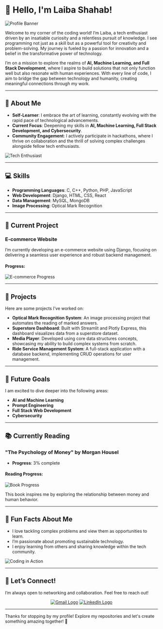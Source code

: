 # 👋 Hello, I'm Laiba Shahab!

![Profile Banner](https://example.com/your-banner-image.jpg) 

Welcome to my corner of the coding world! I’m Laiba, a tech enthusiast driven by an insatiable curiosity and a relentless pursuit of knowledge. I see programming not just as a skill but as a powerful tool for creativity and problem-solving. My journey is fueled by a passion for innovation and a belief in the transformative power of technology.

I’m on a mission to explore the realms of **AI, Machine Learning, and Full Stack Development**, where I aspire to build solutions that not only function well but also resonate with human experiences. With every line of code, I aim to bridge the gap between technology and humanity, creating meaningful connections through my work.

---

## 🌟 About Me

- **Self-Learner**: I embrace the art of learning, constantly evolving with the rapid pace of technological advancements.
- **Current Focus**: Deepening my skills in **AI, Machine Learning, Full Stack Development, and Cybersecurity**.
- **Community Engagement**: I actively participate in hackathons, where I thrive on collaboration and the thrill of solving complex challenges alongside fellow tech enthusiasts.

![Tech Enthusiast](https://example.com/tech-image.jpg) 

---

## 💻 Skills

- **Programming Languages**: C, C++, Python, PHP, JavaScript
- **Web Development**: Django, HTML, CSS, React
- **Data Management**: MySQL, MongoDB
- **Image Processing**: Optical Mark Recognition

---

## 🚀 Current Project

### E-commerce Website
I’m currently developing an e-commerce website using Django, focusing on delivering a seamless user experience and robust backend management.

#### Progress:
![E-commerce Progress](https://img.shields.io/badge/Progress-50%25-brightgreen) 

---

## 🔧 Projects

Here are some projects I’ve worked on:

- **Optical Mark Recognition System**: An image processing project that automates the reading of marked answers.
- **Superstore Dashboard**: Built with Streamlit and Plotly Express, this dashboard visualizes data from a superstore dataset.
- **Media Player**: Developed using core data structures concepts, showcasing my ability to build complex systems from scratch.
- **Ride Service Management System**: A full-stack application with a database backend, implementing CRUD operations for user management.

---

## 🎯 Future Goals

I am excited to dive deeper into the following areas:
- **AI and Machine Learning**
- **Prompt Engineering**
- **Full Stack Web Development**
- **Cybersecurity**

---

## 📚 Currently Reading

### "The Psychology of Money" by Morgan Housel
- **Progress**: 3% complete

#### Reading Progress:
![Book Progress](https://img.shields.io/badge/Progress-3%25-yellow) 

This book inspires me by exploring the relationship between money and human behavior.

---

## 🎉 Fun Facts About Me

- I love tackling complex problems and view them as opportunities to learn.
- I’m passionate about promoting sustainable technology.
- I enjoy learning from others and sharing knowledge within the tech community.

![Coding in Action](https://example.com/coding-image.jpg) 

---

## 🤝 Let’s Connect!

I’m always open to networking and collaboration. Feel free to reach out!

<div align="center">
    <a href="mailto:its.laiba.shahab@gmail.com"><img src="https://img.icons8.com/color/48/000000/gmail-new.png" alt="Gmail Logo"/></a>
    <a href="https://www.linkedin.com/in/laiba-shahab/"><img src="https://img.icons8.com/color/48/000000/linkedin.png" alt="LinkedIn Logo"/></a>
</div>

---

Thanks for stopping by my profile! Explore my repositories and let's create something amazing together! 🚀
